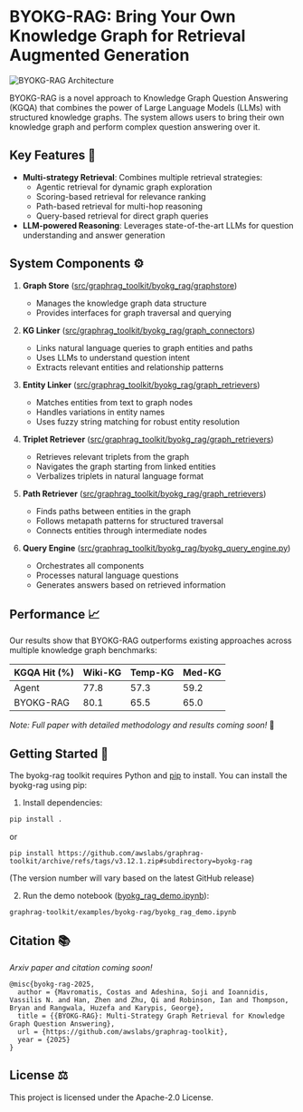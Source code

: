 # BYOKG-RAG: Bring Your Own Knowledge Graph for Retrieval Augmented Generation 

![BYOKG-RAG Architecture](../images/byokg_rag.png)

BYOKG-RAG is a novel approach to Knowledge Graph Question Answering (KGQA) that combines the power of Large Language Models (LLMs) with structured knowledge graphs. The system allows users to bring their own knowledge graph and perform complex question answering over it.

## Key Features 🔑

- **Multi-strategy Retrieval**: Combines multiple retrieval strategies:
  - Agentic retrieval for dynamic graph exploration
  - Scoring-based retrieval for relevance ranking
  - Path-based retrieval for multi-hop reasoning
  - Query-based retrieval for direct graph queries
- **LLM-powered Reasoning**: Leverages state-of-the-art LLMs for question understanding and answer generation

## System Components ⚙️

1. **Graph Store** ([src/graphrag_toolkit/byokg_rag/graphstore](src/graphrag_toolkit/byokg_rag/graphstore))
   - Manages the knowledge graph data structure
   - Provides interfaces for graph traversal and querying

2. **KG Linker** ([src/graphrag_toolkit/byokg_rag/graph_connectors](src/graphrag_toolkit/byokg_rag/graph_connectors))
   - Links natural language queries to graph entities and paths
   - Uses LLMs to understand question intent
   - Extracts relevant entities and relationship patterns

3. **Entity Linker** ([src/graphrag_toolkit/byokg_rag/graph_retrievers](src/graphrag_toolkit/byokg_rag/graph_retrievers))
   - Matches entities from text to graph nodes
   - Handles variations in entity names
   - Uses fuzzy string matching for robust entity resolution

4. **Triplet Retriever** ([src/graphrag_toolkit/byokg_rag/graph_retrievers](src/graphrag_toolkit/byokg_rag/graph_retrievers))
   - Retrieves relevant triplets from the graph
   - Navigates the graph starting from linked entities
   - Verbalizes triplets in natural language format

5. **Path Retriever** ([src/graphrag_toolkit/byokg_rag/graph_retrievers](src/graphrag_toolkit/byokg_rag/graph_retrievers))
   - Finds paths between entities in the graph
   - Follows metapath patterns for structured traversal
   - Connects entities through intermediate nodes

6. **Query Engine** ([src/graphrag_toolkit/byokg_rag/byokg_query_engine.py](src/graphrag_toolkit/byokg_rag/byokg_query_engine.py))
   - Orchestrates all components
   - Processes natural language questions
   - Generates answers based on retrieved information

## Performance 📈

Our results show that BYOKG-RAG outperforms existing approaches across multiple knowledge graph benchmarks:

| KGQA Hit (%) | Wiki-KG | Temp-KG | Med-KG |
|--------------|---------|---------|--------|
| Agent        | 77.8    | 57.3    | 59.2   |
| BYOKG-RAG    | 80.1    | 65.5    | 65.0   |

*Note: Full paper with detailed methodology and results coming soon!* 📄

## Getting Started 🚀

The byokg-rag toolkit requires Python and [pip](http://www.pip-installer.org/en/latest/) to install. You can install the byokg-rag using pip:

1. Install dependencies:
```bash
pip install .
```
or 
```
pip install https://github.com/awslabs/graphrag-toolkit/archive/refs/tags/v3.12.1.zip#subdirectory=byokg-rag
```
(The version number will vary based on the latest GitHub release)

2. Run the demo notebook ([byokg_rag_demo.ipynb](../examples/byokg-rag/byokg_rag_demo.ipynb)):
```
graphrag-toolkit/examples/byokg-rag/byokg_rag_demo.ipynb
```

## Citation 📚

*Arxiv paper and citation coming soon!*

```
@misc{byokg-rag-2025,
  author = {Mavromatis, Costas and Adeshina, Soji and Ioannidis, Vassilis N. and Han, Zhen and Zhu, Qi and Robinson, Ian and Thompson, Bryan and Rangwala, Huzefa and Karypis, George},
  title = {{BYOKG-RAG}: Multi-Strategy Graph Retrieval for Knowledge Graph Question Answering},
  url = {https://github.com/awslabs/graphrag-toolkit},
  year = {2025}
}
```

## License ⚖️

This project is licensed under the Apache-2.0 License.